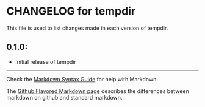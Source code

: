 # CHANGELOG for tempdir

This file is used to list changes made in each version of tempdir.

## 0.1.0:

* Initial release of tempdir

- - -
Check the [Markdown Syntax Guide](http://daringfireball.net/projects/markdown/syntax) for help with Markdown.

The [Github Flavored Markdown page](http://github.github.com/github-flavored-markdown/) describes the differences between markdown on github and standard markdown.
